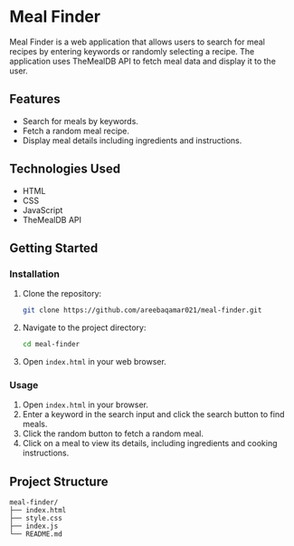 # Meal Finder

Meal Finder is a web application that allows users to search for meal recipes by entering keywords or randomly selecting a recipe. The application uses TheMealDB API to fetch meal data and display it to the user.

## Features

- Search for meals by keywords.
- Fetch a random meal recipe.
- Display meal details including ingredients and instructions.

## Technologies Used

- HTML
- CSS
- JavaScript
- TheMealDB API

## Getting Started

### Installation

1. Clone the repository:

    ```sh
    git clone https://github.com/areebaqamar021/meal-finder.git
    ```

2. Navigate to the project directory:

    ```sh
    cd meal-finder
    ```

3. Open `index.html` in your web browser.

### Usage

1. Open `index.html` in your browser.
2. Enter a keyword in the search input and click the search button to find meals.
3. Click the random button to fetch a random meal.
4. Click on a meal to view its details, including ingredients and cooking instructions.

## Project Structure

```plaintext
meal-finder/
├── index.html
├── style.css
├── index.js
└── README.md

